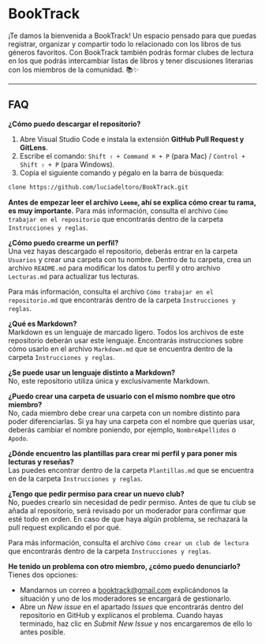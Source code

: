 # BookTrack
​​¡Te damos la bienvenida a BookTrack! Un espacio pensado para que puedas registrar, organizar y compartir todo lo relacionado con los libros de tus géneros favoritos. Con BookTrack también podrás formar clubes de lectura en los que podrás intercambiar listas de libros y tener discusiones literarias con los miembros de la comunidad. 📚✨

---
## FAQ
**¿Cómo puedo descargar el repositorio?**  
1. Abre Visual Studio Code e instala la extensión **GitHub Pull Request y GitLens**.
2. Escribe el comando: `Shift ⇧ + Command ⌘ + P` (para Mac) / `Control + Shift ⇧ + P` (para Windows).
3. Copia el siguiente comando y pégalo en la barra de búsqueda:
```bash
clone https://github.com/luciadeltoro/BookTrack.git 
```
**Antes de empezar leer el archivo `Leeme`, ahí se explica cómo crear tu rama, es muy importante.** 
Para más información, consulta el archivo `Cómo trabajar en el repositorio` que encontrarás dentro de la carpeta `Instrucciones y reglas`.

**¿Cómo puedo crearme un perfil?**  
Una vez hayas descargado el repositorio, deberás entrar en la carpeta `Usuarios` y crear una carpeta con tu nombre. Dentro de tu carpeta, crea un archivo `README.md` para modificar los datos tu perfil y otro archivo `Lecturas.md` para actualizar tus lecturas.

Para más información, consulta el archivo `Cómo trabajar en el repositorio.md` que encontrarás dentro de la carpeta `Instrucciones y reglas`.

**¿Qué es Markdown?**  
Markdown es un lenguaje de marcado ligero. Todos los archivos de este repositorio deberán usar este lenguaje. Encontrarás instrucciones sobre cómo usarlo en el archivo `Markdown.md` que se encuentra dentro de la carpeta `Instrucciones y reglas`.

**¿Se puede usar un lenguaje distinto a Markdown?**  
No, este repositorio utiliza única y exclusivamente Markdown.

**¿Puedo crear una carpeta de usuario con el mismo nombre que otro miembro?**  
No, cada miembro debe crear una carpeta con un nombre distinto para poder diferenciarlas. Si ya hay una carpeta con el nombre que querías usar, deberás cambiar el nombre poniendo, por ejemplo, `NombreApellidos` o `Apodo`.

**¿Dónde encuentro las plantillas para crear mi perfil y para poner mis lecturas y reseñas?**  
Las puedes encontrar dentro de la carpeta `Plantillas.md` que se encuentra en de la carpeta `Instrucciones y reglas`.

**¿Tengo que pedir permiso para crear un nuevo club?**  
No, puedes crearlo sin necesidad de pedir permiso. Antes de que tu club se añada al repositorio, será revisado por un moderador para confirmar que esté todo en orden. En caso de que haya algún problema, se rechazará la pull request explicando el por qué.

Para más información, consulta el archivo `Cómo crear un club de lectura` que encontrarás dentro de la carpeta `Instrucciones y reglas`.

**He tenido un problema con otro miembro, ¿cómo puedo denunciarlo?**  
Tienes dos opciones:
- Mandarnos un correo a booktrack@gmail.com explicándonos la situación y uno de los moderadores se encargará de gestionarlo.
- Abre un *New issue* en el apartado *Issues* que encontrarás dentro del repositorio en GitHub y explícanos el problema. Cuando hayas terminado, haz clic en *Submit New Issue* y nos encargaremos de ello lo antes posible.
  
